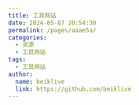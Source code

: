 ```yaml
---
title: 工具网站
date: 2024-05-07 20:54:30
permalink: /pages/aaae5a/
categories:
  - 资源
  - 工具网站
tags:
  - 工具网站
author: 
  name: beiklive
  link: https://github.com/beiklive
---
```

